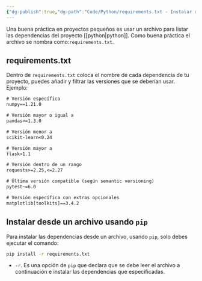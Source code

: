 ```yaml
---
{"dg-publish":true,"dg-path":"Code/Python/requirements.txt - Instalar dependencias desde un archivo en Python.md","permalink":"/code/python/requirements-txt-instalar-dependencias-desde-un-archivo-en-python/","created":"2024-10-02T12:58","updated":"2024-10-02T12:59"}
---
```


Una buena práctica en proyectos pequeños es usar un archivo para listar las dependencias del proyecto [[python\|python]]. Como buena práctica el archivo se nombra como:`requirements.txt`. 


## requirements.txt
Dentro de `requirements.txt` coloca el nombre de cada dependencia de tu proyecto, puedes añadir y filtrar las versiones que se deberían usar. Ejemplo:

```txt
# Versión específica
numpy==1.21.0

# Versión mayor o igual a
pandas>=1.3.0

# Versión menor a
scikit-learn<0.24

# Versión mayor a
flask>1.1

# Versión dentro de un rango
requests>=2.25,<=2.27

# Última versión compatible (según semantic versioning)
pytest~=6.0

# Versión específica con extras opcionales
matplotlib[toolkits]==3.4.2
```


## Instalar desde un archivo usando `pip`
Para instalar las dependencias desde un archivo, usando `pip`, solo debes ejecutar el comando:
```bash
pip install -r requirements.txt
```
- `-r`. Es una opción de `pip` que declara que se debe leer el archivo a continuación e instalar las dependencias que especificadas.